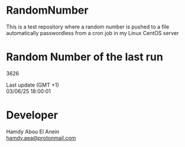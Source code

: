 # RandomNumber    
This is a test repository where a random number is pushed to a file automatically passwordless from a cron job in my Linux CentOS server    
# Random Number of the last run   
3626
      
Last update (GMT +1)    
03/06/25 18:00:01
# Developer    
Hamdy Abou El Anein   
hamdy.aea@protonmail.com
